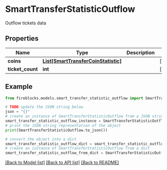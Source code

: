 # SmartTransferStatisticOutflow

Outflow tickets data

## Properties

Name | Type | Description | Notes
------------ | ------------- | ------------- | -------------
**coins** | [**List[SmartTransferCoinStatistic]**](SmartTransferCoinStatistic.md) |  | [optional] 
**ticket_count** | **int** |  | [optional] 

## Example

```python
from fireblocks.models.smart_transfer_statistic_outflow import SmartTransferStatisticOutflow

# TODO update the JSON string below
json = "{}"
# create an instance of SmartTransferStatisticOutflow from a JSON string
smart_transfer_statistic_outflow_instance = SmartTransferStatisticOutflow.from_json(json)
# print the JSON string representation of the object
print(SmartTransferStatisticOutflow.to_json())

# convert the object into a dict
smart_transfer_statistic_outflow_dict = smart_transfer_statistic_outflow_instance.to_dict()
# create an instance of SmartTransferStatisticOutflow from a dict
smart_transfer_statistic_outflow_from_dict = SmartTransferStatisticOutflow.from_dict(smart_transfer_statistic_outflow_dict)
```
[[Back to Model list]](../README.md#documentation-for-models) [[Back to API list]](../README.md#documentation-for-api-endpoints) [[Back to README]](../README.md)


